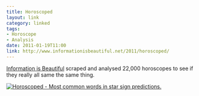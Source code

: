 ```yaml
---
title: Horoscoped
layout: link
category: linked
tags:
- Horoscope
- Analysis
date: 2011-01-19T11:00
link: http://www.informationisbeautiful.net/2011/horoscoped/
---
```


[Information is Beautiful](http://www.informationisbeautiful.net/) scraped and analysed 22,000 horoscopes to see if they really all same the same thing.

<div class="inline illustration">
	<a href="http://cdn.mylesbraithwaite.com/media/uploads/linked/2011-01-19-horoscoped/large.jpg" title="Horoscoped - Most common words in star sign predictions.">
		<img src="http://cdn.mylesbraithwaite.com/media/uploads/linked/2011-01-19-horoscoped/medium.jpg" alt="Horoscoped - Most common words in star sign predictions.">
	</a>
</div>
